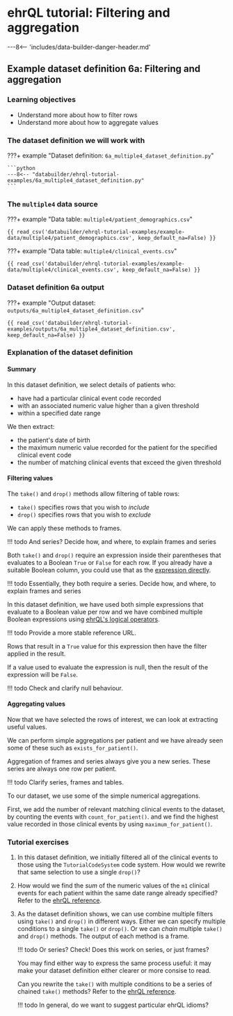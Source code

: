 # ehrQL tutorial: Filtering and aggregation

---8<-- 'includes/data-builder-danger-header.md'

## Example dataset definition 6a: Filtering and aggregation

### Learning objectives

* Understand more about how to filter rows
* Understand more about how to aggregate values

### The dataset definition we will work with

???+ example "Dataset definition: `6a_multiple4_dataset_definition.py`"

    ```python
    ---8<-- "databuilder/ehrql-tutorial-examples/6a_multiple4_dataset_definition.py"
    ```

### The `multiple4` data source

???+ example "Data table: `multiple4/patient_demographics.csv`"

    {{ read_csv('databuilder/ehrql-tutorial-examples/example-data/multiple4/patient_demographics.csv', keep_default_na=False) }}

???+ example "Data table: `multiple4/clinical_events.csv`"

    {{ read_csv('databuilder/ehrql-tutorial-examples/example-data/multiple4/clinical_events.csv', keep_default_na=False) }}

### Dataset definition 6a output

???+ example "Output dataset: `outputs/6a_multiple4_dataset_definition.csv`"

    {{ read_csv('databuilder/ehrql-tutorial-examples/outputs/6a_multiple4_dataset_definition.csv', keep_default_na=False) }}

### Explanation of the dataset definition

#### Summary

In this dataset definition, we select details of patients who:

* have had a particular clinical event code recorded
* with an associated numeric value higher than a given threshold
* within a specified date range

We then extract:

* the patient's date of birth
* the maximum numeric value recorded for the patient for the specified
  clinical event code
* the number of matching clinical events that exceed the given threshold

#### Filtering values

The `take()` and `drop()` methods allow filtering of table rows:

* `take()` specifies rows that you wish to *include*
* `drop()` specifies rows that you wish to *exclude*

We can apply these methods to frames.

!!! todo
    And series?
    Decide how, and where, to explain frames and series

Both `take()` and `drop()` require an expression inside their parentheses
that evaluates to a Boolean `True` or `False` for each row.
If you already have a suitable Boolean column,
you could use that as the [expression directly](ehrql-reference.md#111-take-with-column).

!!! todo
    Essentially, they both require a series.
    Decide how, and where, to explain frames and series

In this dataset definition,
we have used both simple expressions that evaluate to a Boolean value per row
and we have combined multiple Boolean expressions using [ehrQL's logical operators](ehrql-new-tutorial-3a.md).

!!! todo
    Provide a more stable reference URL.

Rows that result in a `True` value for this expression then have the filter applied in the result.

If a value used to evaluate the expression is null,
then the result of the expression will be `False`.

!!! todo
    Check and clarify null behaviour.

#### Aggregating values

Now that we have selected the rows of interest,
we can look at extracting useful values.

We can perform simple aggregations per patient
and we have already seen some of these such as `exists_for_patient()`.

Aggregation of frames and series always give you a new series.
These series are always one row per patient.

!!! todo
    Clarify series, frames and tables.

To our dataset, we use some of the simple numerical aggregations.

First, we add the number of relevant matching clinical events to the dataset,
by counting the events with `count_for_patient()`.
and we find the highest value recorded in those clinical events
by using `maximum_for_patient()`.

### Tutorial exercises

1. In this dataset definition,
   we initially filtered all of the clinical events to those using the `TutorialCodeSystem` code system.
   How would we rewrite that same selection to use a single `drop()`?
2. How would we find the *sum* of the numeric values of the `m1` clinical events
   for each patient within the same date range already specified?
   Refer to the [ehrQL reference](ehrql-reference.md).
2. As the dataset definition shows,
   we can use combine multiple filters using `take()` and `drop()`
   in different ways.
   Either we can specify multiple conditions to a single `take()` or
   `drop()`.
   Or we can *chain* multiple `take()` and `drop()` methods.
   The output of each method is a frame.

    !!! todo
        Or series?
        Check! Does this work on series, or just frames?

     You may find either way to express the same process useful:
     it may make your dataset definition either clearer
     or more consise to read.

     Can you rewrite the `take()` with multiple conditions to be a series of chained `take()` methods?
     Refer to the [ehrQL reference](ehrql-reference.md).

    !!! todo
        In general, do we want to suggest particular ehrQL idioms?
